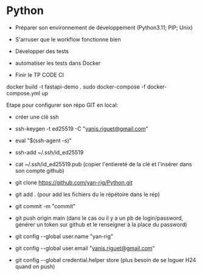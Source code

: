 # Python
-  Préparer son environnement de développement (Python3.11; PIP; Unix)


-  S'arruser que le workflow fonctionne bien
-  Développer des tests
-  automatiser les tests dans Docker
-  Finir le TP CODE CI


docker build -t fastapi-demo .
sudo docker-compose -f docker-compose.yml up


Etape pour configurer son répo GIT en local:
- créer une clé ssh
 - ssh-keygen -t ed25519 -C "yanis.riguet@gmail.com"
 - eval "$(ssh-agent -s)"
 - ssh-add ~/.ssh/id_ed25519
 - cat ~/.ssh/id_ed25519.pub (copier l'entiereté de la clé et l'insérer dans son compte github)
   
- git clone https://github.com/yan-rig/Python.git
- git add . (pour add les fichiers du le répétoire dans le rép)
- git commit -m "commit"
- git push origin main (dans le cas ou il y a un pb de login/password, générer un token sur github et le renseigner à la place du password)
- git config --global user.name "yan-rig"
- git config --global user.email "yanis.riguet@gmail.com"
- git config --global credential.helper store (plus besoin de se loguer H24 quand on push)

